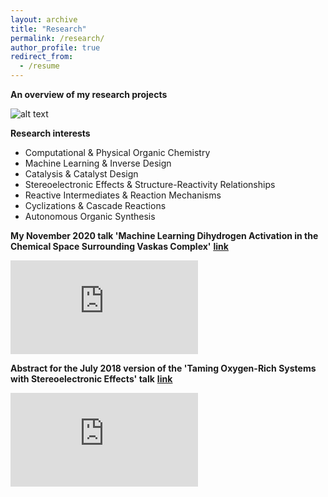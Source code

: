 ```yaml
---
layout: archive
title: "Research"
permalink: /research/
author_profile: true
redirect_from:
  - /resume
---
```


**An overview of my research projects**

![alt text](https://gabegomes.github.io/images/projects_August_2019.png "projects_August_2019.png")

**Research interests**
+ Computational & Physical Organic Chemistry
+ Machine Learning & Inverse Design
+ Catalysis & Catalyst Design
+ Stereoelectronic Effects & Structure-Reactivity Relationships
+ Reactive Intermediates & Reaction Mechanisms 
+ Cyclizations & Cascade Reactions
+ Autonomous Organic Synthesis

**My November 2020 talk 'Machine Learning Dihydrogen Activation in the Chemical Space Surrounding Vaskas Complex'**
**[<u>link</u>](https://www.dropbox.com/s/pbf3y27krqxkzbd/Machine%20Learning%20Dihydrogen%20Activation%20in%20the%20Chemical%20Space%20Surrounding%20Vaskas%20Complex%20by%20Gabe%20Gomes.mp4?raw=1)** 

<embed src="https://www.dropbox.com/s/pbf3y27krqxkzbd/Machine%20Learning%20Dihydrogen%20Activation%20in%20the%20Chemical%20Space%20Surrounding%20Vaskas%20Complex%20by%20Gabe%20Gomes.mp4?raw=1" type="video/mp4" />

**Abstract for the July 2018 version of the 'Taming Oxygen-Rich Systems with Stereoelectronic Effects' talk**
**[<u>link</u>](https://gabegomes.github.io/files/Abstract_talk_UFRJ_Gabe_Gomes_July_2018.pdf)** 

<embed src="https://gabegomes.github.io/files/Abstract_talk_UFRJ_Gabe_Gomes_July_2018.pdf" type="application/pdf" />
